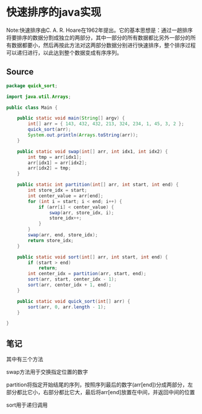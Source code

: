 # 快速排序的java实现

Note:快速排序由C. A. R. Hoare在1962年提出。它的基本思想是：通过一趟排序将要排序的数据分割成独立的两部分，其中一部分的所有数据都比另外一部分的所有数据都要小，然后再按此方法对这两部分数据分别进行快速排序，整个排序过程可以递归进行，以此达到整个数据变成有序序列。

## Source

```java
package quick_sort;

import java.util.Arrays;

public class Main {

	public static void main(String[] argv) {
		int[] arr = { 143, 432, 432, 213, 324, 234, 1, 45, 3, 2 };
		quick_sort(arr);
		System.out.println(Arrays.toString(arr));
	}

	public static void swap(int[] arr, int idx1, int idx2) {
		int tmp = arr[idx1];
		arr[idx1] = arr[idx2];
		arr[idx2] = tmp;
	}

	public static int partition(int[] arr, int start, int end) {
		int store_idx = start;
		int center_value = arr[end];
		for (int i = start; i < end; i++) {
			if (arr[i] < center_value) {
				swap(arr, store_idx, i);
				store_idx++;
			}
		}
		swap(arr, end, store_idx);
		return store_idx;
	}

	public static void sort(int[] arr, int start, int end) {
		if (start > end)
			return;
		int center_idx = partition(arr, start, end);
		sort(arr, start, center_idx - 1);
		sort(arr, center_idx + 1, end);
	}

	public static void quick_sort(int[] arr) {
		sort(arr, 0, arr.length - 1);
	}

}

```

## 笔记

其中有三个方法

swap方法用于交换指定位置的数字

partition将指定开始结尾的序列，按照序列最后的数字(arr[end])分成两部分，左部分都比它小，右部分都比它大，最后将arr[end]放置在中间，并返回中间的位置

sort用于递归调用